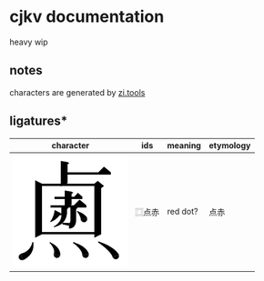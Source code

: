 # cjkv documentation

heavy wip

## notes

characters are generated by [zi.tools](https://zi.tools/?secondary=ids)

## ligatures\*

| character             | ids   | meaning  | etymology |
| --------------------- | ----- | -------- | --------- |
| ![lig1.svg](lig1.svg) | ⿴点赤 | red dot? | 点赤       |
